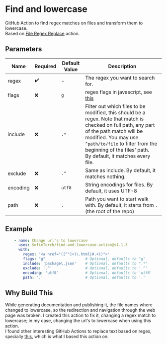 # Find and lowercase
GitHub Action to find regex matches on files and transform them to lowercase.  
Based on [File Regex Replace](https://github.com/marketplace/actions/file-regex-replace) action.

## Parameters

| Name        | Required  | Default Value | Description   |
| ----------- | --------- | ------------- | ------------- |
|regex        | ✔️    | -             | The regex you want to search for. |
|flags        | ❌     | `g`           | regex flags in javascript, see [this](https://developer.mozilla.org/en-US/docs/Web/JavaScript/Guide/Regular_Expressions#advanced_searching_with_flags) |
|include      | ❌     | `.*`          | Filter out which files to be modified, this should be a regex. Note that match is checked on full path, any part of the path match will be modified. You may use `^path/to/file` to filter from the beginning of the files' path. <br/> By default, it matches every file.|
|exclude      | ❌     | `.^`          | Same as include. By default, it matches nothing. |
|encoding     | ❌     | `utf8`        | String encodings for files. By default, it uses UTF-8 |
|path         | ❌     | `.`           | Path you want to start walk with. By default, it starts from `.`(the root of the repo) |

## Example

```yml
    - name: Change url's to lowercase
      uses: SofieTorch/find-and-lowercase-action@v1.1.3
      with:
        regex: '<a href="([^"]+(\.html|#.+))">'
        flags: "g"                  # Optional, defaults to "g"
        include: 'package\.json'    # Optional, defaults to ".*"
        exclude: '.^'               # Optional, defaults to '.^'
        encoding: 'utf8'            # Optional, defaults to 'utf8'
        path: '.'                   # Optional, defaults to '.'
``` 
   
## Why Build This

While generating documentation and publishing it, the file names where changed to lowercase, so the redirection and navigation through
the web page was broken.
I created this action to fix it, changing a regex match to lowercase; in my case, changing the url's to lowercase when using this action.  
I found other interesting GitHub Actions to replace text based on regex, specially [this](https://github.com/marketplace/actions/file-regex-replace),
which is what I based this action on.
